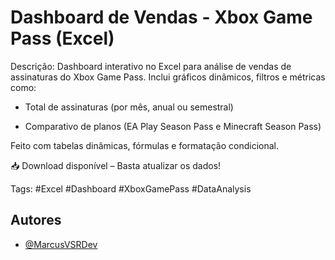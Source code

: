 # Dashboard de Vendas - Xbox Game Pass (Excel)
Descrição:
Dashboard interativo no Excel para análise de vendas de assinaturas do Xbox Game Pass. Inclui gráficos dinâmicos, filtros e métricas como:

- Total de assinaturas (por mês, anual ou semestral)

- Comparativo de planos (EA Play Season Pass e Minecraft Season Pass)

Feito com tabelas dinâmicas, fórmulas e formatação condicional.

📥 Download disponível – Basta atualizar os dados!

Tags: #Excel #Dashboard #XboxGamePass #DataAnalysis

## Autores

- [@MarcusVSRDev](https://www.github.com/MarcusVSRDev)
